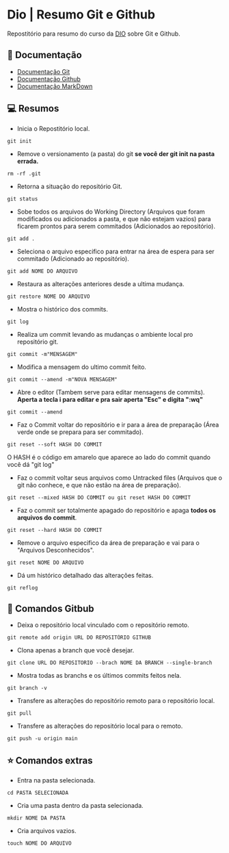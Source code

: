 # Dio | Resumo Git e Github

Repostitório para resumo do curso da [DIO](https://www.dio.me/) sobre Git e Github.

## 📕 Documentação
- [Documentação Git](https://git-scm.com/docs/git/pt_BR)
- [Documentação Github](https://docs.github.com/)
- [Documentação MarkDown](https://docs.github.com/pt/get-started/writing-on-github/getting-started-with-writing-and-formatting-on-github/basic-writing-and-formatting-syntax)

## 💻 Resumos
- Inicia o Repostitório local.
```
git init
```
- Remove o versionamento (a pasta) do git **se você der git init na pasta errada.**
```
rm -rf .git
```
- Retorna a situação do repositório Git.
```
git status
```
- Sobe todos os arquivos do Working Directory (Arquivos que foram modificados ou adicionados a pasta, e que não estejam vazios) para ficarem prontos para serem commitados (Adicionados ao repositório).
```
git add .
```
- Seleciona o arquivo especifico para entrar na área de espera para ser commitado (Adicionado ao repositório).
```
git add NOME DO ARQUIVO
```
- Restaura as alterações anteriores desde a ultima mudança.
```
git restore NOME DO ARQUIVO
```
- Mostra o histórico dos commits.
```
git log
```
- Realiza um commit levando  as mudanças o ambiente local pro repositório git.
```
git commit -m"MENSAGEM"
```
- Modifica a mensagem do ultimo commit feito.
```
git commit --amend -m"NOVA MENSAGEM"
```
- Abre o editor (Tambem serve para editar mensagens de commits). **Aperta a tecla i para editar e pra sair aperta "Esc" e digita ":wq"**
```
git commit --amend
```
- Faz o Commit voltar do repositório e ir para a área de preparação (Área verde onde se prepara para ser commitado).
```
git reset --soft HASH DO COMMIT
```
O HASH é o código em amarelo que aparece ao lado do commit quando você dá "git log"

- Faz o commit voltar seus arquivos como Untracked files (Arquivos que o git não conhece, e que não estão na área de preparação).
```
git reset --mixed HASH DO COMMIT ou git reset HASH DO COMMIT
```
- Faz o commit ser totalmente apagado do repositório e apaga **todos os arquivos do commit**.
```
git reset --hard HASH DO COMMIT
```
- Remove o arquivo especifico da área de preparação e vai para o "Arquivos Desconhecidos".
```
git reset NOME DO ARQUIVO
```
- Dá um histórico detalhado das alterações feitas.
```
git reflog
```
## 🤖 Comandos Gitbub
- Deixa o repositório local vinculado com o repositório remoto.
```
git remote add origin URL DO REPOSITÓRIO GITHUB
```
- Clona apenas a branch que você desejar.
```
git clone URL DO REPOSITORIO --brach NOME DA BRANCH --single-branch
```
- Mostra todas as branchs e os últimos commits feitos nela.
```
git branch -v
```
- Transfere as alterações do repositório remoto para o repositório local.
```
git pull
```
- Transfere as alterações do repositório local para o remoto.
```
git push -u origin main
```
## ⭐ Comandos extras
- Entra na pasta selecionada.
```
cd PASTA SELECIONADA
```
- Cria uma pasta dentro da pasta selecionada.
```
mkdir NOME DA PASTA
```
- Cria arquivos vazios.
```
touch NOME DO ARQUIVO
```
